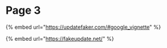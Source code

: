 # Page 3

{% embed url="https://updatefaker.com/#google_vignette" %}

{% embed url="https://fakeupdate.net/" %}

